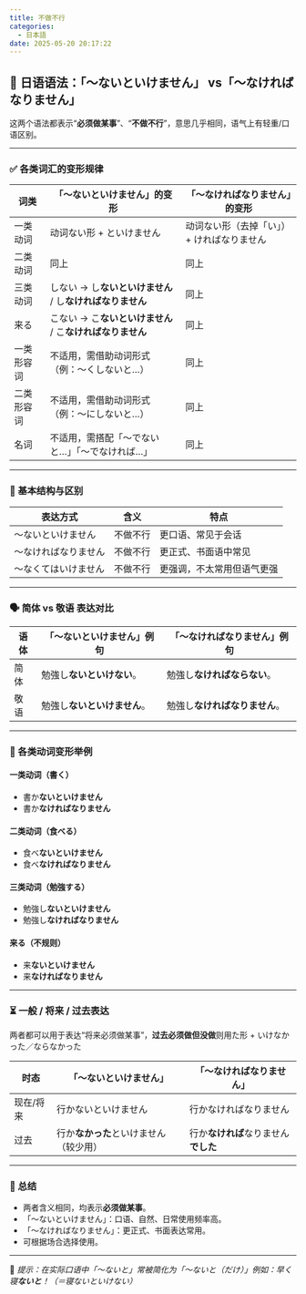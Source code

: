 ```yaml
---
title: 不做不行
categories:
  - 日本語
date: 2025-05-20 20:17:22
---
```


## 📘 日语语法：「〜ないといけません」 vs「〜なければなりません」

这两个语法都表示“**必须做某事**”、“**不做不行**”，意思几乎相同，语气上有轻重/口语区别。

---

### ✅ 各类词汇的变形规律

| 词类       | 「〜ないといけません」的变形                     | 「〜なければなりません」的变形                     |
|------------|--------------------------------------------------|----------------------------------------------------|
| 一类动词   | 动词ない形 + といけません                       | 动词ない形（去掉「い」）+ ければなりません         |
| 二类动词   | 同上                                              | 同上                                               |
| 三类动词   | しない → し**ないといけません** / し**なければなりません** | 同上                                               |
| 来る       | こない → こ**ないといけません** / こ**なければなりません** | 同上                                               |
| 一类形容词 | 不适用，需借助动词形式（例：〜くしないと…）     | 同上                                               |
| 二类形容词 | 不适用，需借助动词形式（例：〜にしないと…）     | 同上                                               |
| 名词       | 不适用，需搭配「〜でないと…」「〜でなければ…」 | 同上                                               |

---

### 🌟 基本结构与区别

| 表达方式               | 含义             | 特点                         |
|------------------------|------------------|------------------------------|
| 〜ないといけません     | 不做不行         | 更口语、常见于会话           |
| 〜なければなりません   | 不做不行         | 更正式、书面语中常见         |
| 〜なくてはいけません   | 不做不行         | 更强调，不太常用但语气更强   |

---

### 🗣️ 简体 vs 敬语 表达对比

| 语体   | 「〜ないといけません」例句             | 「〜なければなりません」例句         |
|--------|----------------------------------------|--------------------------------------|
| 简体   | 勉強し**ないといけない**。              | 勉強し**なければならない**。         |
| 敬语   | 勉強し**ないといけません**。            | 勉強し**なければなりません**。       |

---

### 🧪 各类动词变形举例

#### 一类动词（書く）
- 書か**ないといけません**
- 書か**なければなりません**

#### 二类动词（食べる）
- 食べ**ないといけません**
- 食べ**なければなりません**

#### 三类动词（勉強する）
- 勉強し**ないといけません**
- 勉強し**なければなりません**

#### 来る（不规则）
- 来**ないといけません**
- 来**なければなりません**

---

### ⏳ 一般 / 将来 / 过去表达

两者都可以用于表达“将来必须做某事”，**过去必须做但没做**则用た形 + いけなかった／ならなかった

| 时态     | 「〜ないといけません」 | 「〜なければなりません」 |
|----------|------------------------|---------------------------|
| 现在/将来 | 行かないといけません     | 行かなければなりません     |
| 过去     | 行か**なかった**といけません（较少用） | 行か**なければ**なりません**でした** |

---

### 📝 总结

- 两者含义相同，均表示**必须做某事**。
- 「〜ないといけません」：口语、自然、日常使用频率高。
- 「〜なければなりません」：更正式、书面表达常用。
- 可根据场合选择使用。

---

📌 *提示：在实际口语中「〜ないと」常被简化为「〜ないと（だけ）」例如：早く寝**ないと**！（＝寝ないといけない）*

